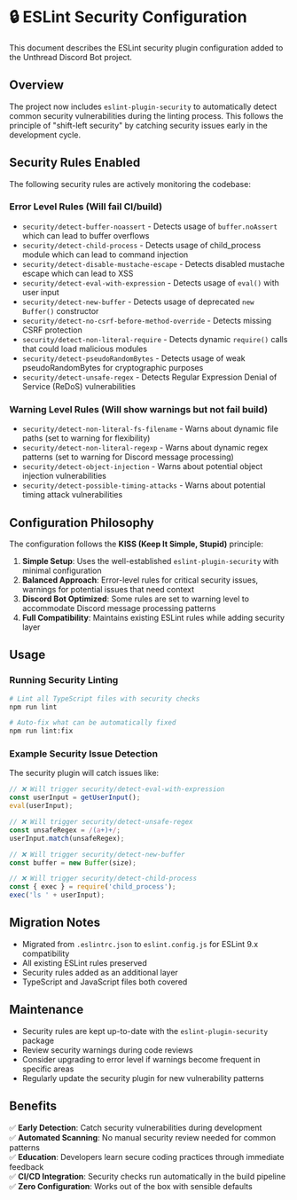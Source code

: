 # 🔒 ESLint Security Configuration

This document describes the ESLint security plugin configuration added to the Unthread Discord Bot project.

## Overview

The project now includes `eslint-plugin-security` to automatically detect common security vulnerabilities during the linting process. This follows the principle of "shift-left security" by catching security issues early in the development cycle.

## Security Rules Enabled

The following security rules are actively monitoring the codebase:

### Error Level Rules (Will fail CI/build)
- `security/detect-buffer-noassert` - Detects usage of `buffer.noAssert` which can lead to buffer overflows
- `security/detect-child-process` - Detects usage of child_process module which can lead to command injection
- `security/detect-disable-mustache-escape` - Detects disabled mustache escape which can lead to XSS
- `security/detect-eval-with-expression` - Detects usage of `eval()` with user input
- `security/detect-new-buffer` - Detects usage of deprecated `new Buffer()` constructor
- `security/detect-no-csrf-before-method-override` - Detects missing CSRF protection
- `security/detect-non-literal-require` - Detects dynamic `require()` calls that could load malicious modules
- `security/detect-pseudoRandomBytes` - Detects usage of weak pseudoRandomBytes for cryptographic purposes
- `security/detect-unsafe-regex` - Detects Regular Expression Denial of Service (ReDoS) vulnerabilities

### Warning Level Rules (Will show warnings but not fail build)
- `security/detect-non-literal-fs-filename` - Warns about dynamic file paths (set to warning for flexibility)
- `security/detect-non-literal-regexp` - Warns about dynamic regex patterns (set to warning for Discord message processing)
- `security/detect-object-injection` - Warns about potential object injection vulnerabilities
- `security/detect-possible-timing-attacks` - Warns about potential timing attack vulnerabilities

## Configuration Philosophy

The configuration follows the **KISS (Keep It Simple, Stupid)** principle:

1. **Simple Setup**: Uses the well-established `eslint-plugin-security` with minimal configuration
2. **Balanced Approach**: Error-level rules for critical security issues, warnings for potential issues that need context
3. **Discord Bot Optimized**: Some rules are set to warning level to accommodate Discord message processing patterns
4. **Full Compatibility**: Maintains existing ESLint rules while adding security layer

## Usage

### Running Security Linting
```bash
# Lint all TypeScript files with security checks
npm run lint

# Auto-fix what can be automatically fixed
npm run lint:fix
```

### Example Security Issue Detection

The security plugin will catch issues like:

```typescript
// ❌ Will trigger security/detect-eval-with-expression
const userInput = getUserInput();
eval(userInput);

// ❌ Will trigger security/detect-unsafe-regex  
const unsafeRegex = /(a+)+/;
userInput.match(unsafeRegex);

// ❌ Will trigger security/detect-new-buffer
const buffer = new Buffer(size);

// ❌ Will trigger security/detect-child-process
const { exec } = require('child_process');
exec('ls ' + userInput);
```

## Migration Notes

- Migrated from `.eslintrc.json` to `eslint.config.js` for ESLint 9.x compatibility
- All existing ESLint rules preserved
- Security rules added as an additional layer
- TypeScript and JavaScript files both covered

## Maintenance

- Security rules are kept up-to-date with the `eslint-plugin-security` package
- Review security warnings during code reviews
- Consider upgrading to error level if warnings become frequent in specific areas
- Regularly update the security plugin for new vulnerability patterns

## Benefits

✅ **Early Detection**: Catch security vulnerabilities during development  
✅ **Automated Scanning**: No manual security review needed for common patterns  
✅ **Education**: Developers learn secure coding practices through immediate feedback  
✅ **CI/CD Integration**: Security checks run automatically in the build pipeline  
✅ **Zero Configuration**: Works out of the box with sensible defaults